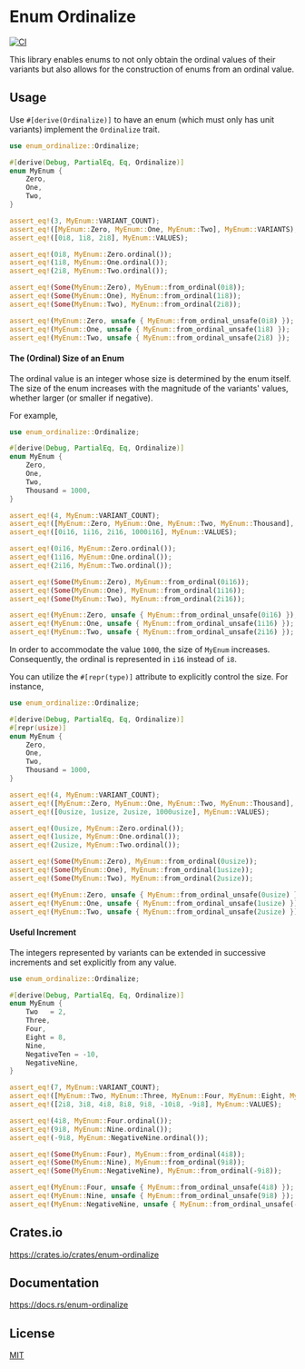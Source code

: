 Enum Ordinalize
====================

[![CI](https://github.com/magiclen/enum-ordinalize/actions/workflows/ci.yml/badge.svg)](https://github.com/magiclen/enum-ordinalize/actions/workflows/ci.yml)

This library enables enums to not only obtain the ordinal values of their variants but also allows for the construction of enums from an ordinal value.

## Usage

Use `#[derive(Ordinalize)]` to have an enum (which must only has unit variants) implement the `Ordinalize` trait.

```rust
use enum_ordinalize::Ordinalize;

#[derive(Debug, PartialEq, Eq, Ordinalize)]
enum MyEnum {
    Zero,
    One,
    Two,
}

assert_eq!(3, MyEnum::VARIANT_COUNT);
assert_eq!([MyEnum::Zero, MyEnum::One, MyEnum::Two], MyEnum::VARIANTS);
assert_eq!([0i8, 1i8, 2i8], MyEnum::VALUES);

assert_eq!(0i8, MyEnum::Zero.ordinal());
assert_eq!(1i8, MyEnum::One.ordinal());
assert_eq!(2i8, MyEnum::Two.ordinal());

assert_eq!(Some(MyEnum::Zero), MyEnum::from_ordinal(0i8));
assert_eq!(Some(MyEnum::One), MyEnum::from_ordinal(1i8));
assert_eq!(Some(MyEnum::Two), MyEnum::from_ordinal(2i8));

assert_eq!(MyEnum::Zero, unsafe { MyEnum::from_ordinal_unsafe(0i8) });
assert_eq!(MyEnum::One, unsafe { MyEnum::from_ordinal_unsafe(1i8) });
assert_eq!(MyEnum::Two, unsafe { MyEnum::from_ordinal_unsafe(2i8) });
```

#### The (Ordinal) Size of an Enum

The ordinal value is an integer whose size is determined by the enum itself. The size of the enum increases with the magnitude of the variants' values, whether larger (or smaller if negative).

For example,

```rust
use enum_ordinalize::Ordinalize;

#[derive(Debug, PartialEq, Eq, Ordinalize)]
enum MyEnum {
    Zero,
    One,
    Two,
    Thousand = 1000,
}

assert_eq!(4, MyEnum::VARIANT_COUNT);
assert_eq!([MyEnum::Zero, MyEnum::One, MyEnum::Two, MyEnum::Thousand], MyEnum::VARIANTS);
assert_eq!([0i16, 1i16, 2i16, 1000i16], MyEnum::VALUES);

assert_eq!(0i16, MyEnum::Zero.ordinal());
assert_eq!(1i16, MyEnum::One.ordinal());
assert_eq!(2i16, MyEnum::Two.ordinal());

assert_eq!(Some(MyEnum::Zero), MyEnum::from_ordinal(0i16));
assert_eq!(Some(MyEnum::One), MyEnum::from_ordinal(1i16));
assert_eq!(Some(MyEnum::Two), MyEnum::from_ordinal(2i16));

assert_eq!(MyEnum::Zero, unsafe { MyEnum::from_ordinal_unsafe(0i16) });
assert_eq!(MyEnum::One, unsafe { MyEnum::from_ordinal_unsafe(1i16) });
assert_eq!(MyEnum::Two, unsafe { MyEnum::from_ordinal_unsafe(2i16) });
```

In order to accommodate the value `1000`, the size of `MyEnum` increases. Consequently, the ordinal is represented in `i16` instead of `i8`.

You can utilize the `#[repr(type)]` attribute to explicitly control the size. For instance,

```rust
use enum_ordinalize::Ordinalize;

#[derive(Debug, PartialEq, Eq, Ordinalize)]
#[repr(usize)]
enum MyEnum {
    Zero,
    One,
    Two,
    Thousand = 1000,
}

assert_eq!(4, MyEnum::VARIANT_COUNT);
assert_eq!([MyEnum::Zero, MyEnum::One, MyEnum::Two, MyEnum::Thousand], MyEnum::VARIANTS);
assert_eq!([0usize, 1usize, 2usize, 1000usize], MyEnum::VALUES);

assert_eq!(0usize, MyEnum::Zero.ordinal());
assert_eq!(1usize, MyEnum::One.ordinal());
assert_eq!(2usize, MyEnum::Two.ordinal());

assert_eq!(Some(MyEnum::Zero), MyEnum::from_ordinal(0usize));
assert_eq!(Some(MyEnum::One), MyEnum::from_ordinal(1usize));
assert_eq!(Some(MyEnum::Two), MyEnum::from_ordinal(2usize));

assert_eq!(MyEnum::Zero, unsafe { MyEnum::from_ordinal_unsafe(0usize) });
assert_eq!(MyEnum::One, unsafe { MyEnum::from_ordinal_unsafe(1usize) });
assert_eq!(MyEnum::Two, unsafe { MyEnum::from_ordinal_unsafe(2usize) });
```

#### Useful Increment

The integers represented by variants can be extended in successive increments and set explicitly from any value.

```rust
use enum_ordinalize::Ordinalize;

#[derive(Debug, PartialEq, Eq, Ordinalize)]
enum MyEnum {
    Two   = 2,
    Three,
    Four,
    Eight = 8,
    Nine,
    NegativeTen = -10,
    NegativeNine,
}

assert_eq!(7, MyEnum::VARIANT_COUNT);
assert_eq!([MyEnum::Two, MyEnum::Three, MyEnum::Four, MyEnum::Eight, MyEnum::Nine, MyEnum::NegativeTen, MyEnum::NegativeNine], MyEnum::VARIANTS);
assert_eq!([2i8, 3i8, 4i8, 8i8, 9i8, -10i8, -9i8], MyEnum::VALUES);

assert_eq!(4i8, MyEnum::Four.ordinal());
assert_eq!(9i8, MyEnum::Nine.ordinal());
assert_eq!(-9i8, MyEnum::NegativeNine.ordinal());

assert_eq!(Some(MyEnum::Four), MyEnum::from_ordinal(4i8));
assert_eq!(Some(MyEnum::Nine), MyEnum::from_ordinal(9i8));
assert_eq!(Some(MyEnum::NegativeNine), MyEnum::from_ordinal(-9i8));

assert_eq!(MyEnum::Four, unsafe { MyEnum::from_ordinal_unsafe(4i8) });
assert_eq!(MyEnum::Nine, unsafe { MyEnum::from_ordinal_unsafe(9i8) });
assert_eq!(MyEnum::NegativeNine, unsafe { MyEnum::from_ordinal_unsafe(-9i8) });
```

## Crates.io

https://crates.io/crates/enum-ordinalize

## Documentation

https://docs.rs/enum-ordinalize

## License

[MIT](LICENSE)
